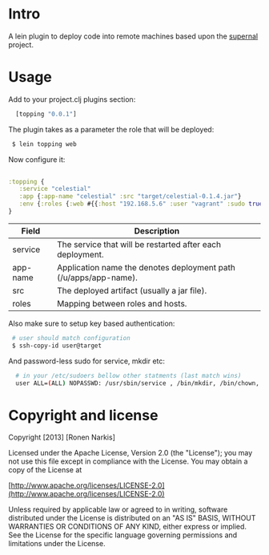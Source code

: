 # Intro

A lein plugin to deploy code into remote machines based upon the [supernal](https://github.com/celestial-ops/supernal) project.

# Usage

Add to your project.clj plugins section:

```clojure
  [topping "0.0.1"]
```

The plugin takes as a parameter the role that will be deployed:

```bash 
 $ lein topping web
```

Now configure it:

```clojure 
 
:topping {
   :service "celestial" 
   :app {:app-name "celestial" :src "target/celestial-0.1.4.jar"}
   :env {:roles {:web #{{:host "192.168.5.6" :user "vagrant" :sudo true}}}}
}

```

Field    | Description
---------|-------------
service  | The service that will be restarted after each deployment.
app-name | Application name the denotes deployment path (/u/apps/app-name).
src      | The deployed artifact (usually a jar file).
roles    | Mapping between roles and hosts.


Also make sure to setup key based authentication:

```bash 
 # user should match configuration
 $ ssh-copy-id user@target
```

And password-less sudo for service, mkdir etc:

```bash 
  # in your /etc/sudoers bellow other statments (last match wins)
  user ALL=(ALL) NOPASSWD: /usr/sbin/service , /bin/mkdir, /bin/chown, /u/apps, /bin/rm -f /u/apps/celestial/current, /bin/ln
```

# Copyright and license

Copyright [2013] [Ronen Narkis]

Licensed under the Apache License, Version 2.0 (the "License");
you may not use this file except in compliance with the License.
You may obtain a copy of the License at

  [http://www.apache.org/licenses/LICENSE-2.0](http://www.apache.org/licenses/LICENSE-2.0)

Unless required by applicable law or agreed to in writing, software
distributed under the License is distributed on an "AS IS" BASIS,
WITHOUT WARRANTIES OR CONDITIONS OF ANY KIND, either express or implied.
See the License for the specific language governing permissions and
limitations under the License.
